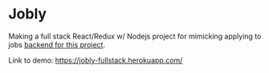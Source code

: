 # Jobly

Making a full stack React/Redux w/ Nodejs project for mimicking applying to jobs [backend for this project](https://github.com/exgin/jobly-backend).

Link to demo: https://jobly-fullstack.herokuapp.com/
